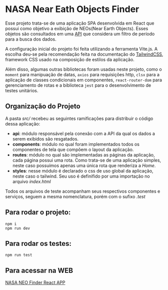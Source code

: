 # NASA Near Eath Objects Finder

Esse projeto trata-se de uma aplicação SPA desenvolvida em React que possui como objetivo a exibição de NEOs(Near Earth Objects). Esses objetos são consultados em uma [API](https://api.nasa.gov/) que considera um filtro de período para a busca dos dados.

A configuração inicial do projeto foi feita utilizando a ferramenta Vite.js. A escolha deu-se pela recomendação feita na documentação do [TailwindCSS](https://tailwindcss.com/), framework CSS usado na composição de estilos da aplicação.

Além disso, algumas outras bibliotecas foram usadas neste projeto, como o `moment` para manipuação de datas, `axios` para requisições http, `clsx` para a aplicação de classes condicionais em componentes, `react-router-dom` para gerenciamento de rotas e a biblioteca `jest` para o desenvolvimento de testes unitários.

## Organização do Projeto

A pasta _src/_ recebeu as seguintes ramificações para distribuir o código dessa aplicação:

- **api**: módulo responsável pela conexão com a API da qual os dados a serem exibidos são resgatados.
- **components**: módulo no qual foram implementados todos os componentes de tela que compõem o layout da aplicação.
- **routes**: módulo no qual são implementadas as páginas da aplicação, cada página possui uma rota. Como trata-se de uma aplicação simples, neste caso possuímos apenas uma única rota que renderiza a _Home_.
- **styles**: nesse módulo é declarado o css de uso global da aplicação, neste caso o tailwind. Seu uso é definifido por uma importação no arquivo _index.html_

Todos os arquivos de teste acompanham seus respectivos componentes e serviços, seguem a mesma nomenclatura, porém com o sufixo _.test_

## Para rodar o projeto:

```
npm i
npm run dev
```

## Para rodar os testes:

`npm run test`

## Para acessar na WEB
[NASA NEO Finder React APP](https://nasa-neo-finder.surge.sh/)
